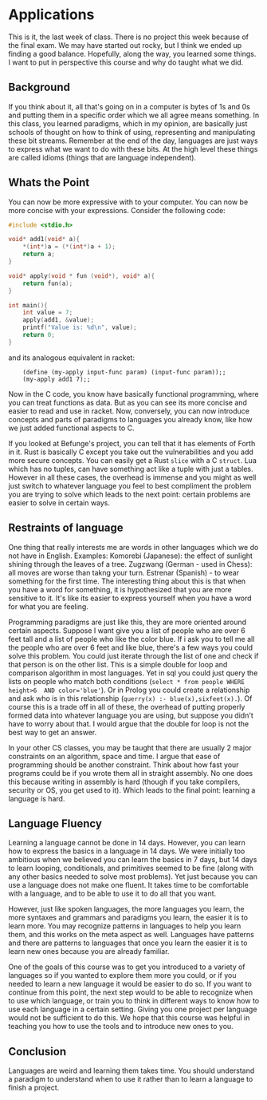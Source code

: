 # Applications

This is it, the last week of class. There is no project this week because of 
the final exam. We may have started out rocky, but I think we ended up finding
a good balance. Hopefully, along the way, you learned some things. I want to 
put in perspective this course and why do taught what we did. 
## Background

If you think about it, all that's going on in a computer is bytes of 1s and 0s
and putting them in a specific order which we all agree means something. In this
class, you learned paradigms, which in my opinion, are basically just schools of
thought on how to think of using, representing and manipulating these bit 
streams. Remember at the end of the day, languages are just ways to express
what we want to do with these bits. At the high level these things are called 
idioms (things that are language independent). 

## Whats the Point

You can now be more expressive with to your computer. You can now be more
concise with your expressions. Consider the following code:
```C
#include <stdio.h>

void* add1(void* a){
	*(int*)a = (*(int*)a + 1);
	return a;
}

void* apply(void * fun (void*), void* a){
	return fun(a);
}

int main(){
	int value = 7;
	apply(add1, &value);
	printf("Value is: %d\n", value);
	return 0;
}
```

and its analogous equivalent in racket:

```racket
	(define (my-apply input-func param) (input-func param));;
	(my-apply add1 7);;
```

Now in the C code, you know have basically functional programming, where you 
can treat functions as data. But as you can see its more concise and easier to
read and use in racket. Now, conversely, you can now introduce concepts and
parts of paradigms to languages you already know, like how we just added 
functional aspects to C. 

If you looked at Befunge's project, you can tell that it has elements of Forth
in it. Rust is basically C except you take out the vulnerabilities and you add
more secure concepts. You can easily get a Rust `slice` with a C `struct`. Lua
which has no tuples, can have something act like a tuple with just a tables. 
However in all these cases, the overhead is immense and you might as well just
switch to whatever language you feel to best compliment the problem you are 
trying to solve which leads to the next point: certain problems are easier to
solve in certain ways. 

## Restraints of language

One thing that really interests me are words in other languages which we do not
have in English. Examples: Komorebi (Japanese): the effect of sunlight shining 
through the leaves of a tree. Zugzwang (German - used in Chess): all moves are
worse than takng your turn. Estrenar (Spanish) - to wear something for the first
time. The interesting thing about this is that when you have a word for 
something, it is hypothesized that you are more sensitive to it. It's like 
its easier to express yourself when you have a word for what you are feeling.

Programming paradigms are just like this, they are more oriented around certain
aspects. Suppose I want give you a list of people who are over 6 feet tall
and a list of people who like the color blue. If i ask you to tell me all the 
people who are over 6 feet and like blue, there's a few ways you could solve
this problem. You could just iterate through the list of one and check if 
that person is on the other list. This is a simple double for loop and 
comparison algorithm in most languages. Yet in sql you could just query the 
lists on people who match both conditions (`select * from people WHERE height>6 
AND color='blue'`). Or in Prolog you could create a relationship  and ask who
is in this relationship (`querry(x) :- blue(x),sixfeet(x).`). Of course this is
a trade off in all of these, the overhead of putting properly formed data into
whatever language you are using, but suppose you didn't have to worry about 
that. I would argue that the double for loop is not the best way to get an 
answer. 

In your other CS classes, you may be taught that there are usually 2 major 
constraints on an algorithm, space and time. I argue that ease of programming
should be another constraint. Think about how fast your programs could be if you
wrote them all in straight assembly. No one does this because writing in 
assembly is hard (though if you take compilers, security or OS, you get used
to it). Which leads to the final point: learning a language is hard. 

## Language Fluency

Learning a language cannot be done in 14 days. However, you can learn how to 
express the basics in a language in 14 days. We were initially too ambitious 
when we believed you can learn the basics in 7 days, but 14 days to learn 
looping, conditionals, and primitives seemed to be fine (along with any other
basics needed to solve most problems). Yet just because you can use a language
does not make one fluent. It takes time to be comfortable with a language, and
to be able to use it to do all that you want. 

However, just like spoken languages, the more languages you learn, the more 
syntaxes and grammars and paradigms you learn, the easier it is to learn more.
You may recognize patterns in languages to help you learn them, and this works
on the meta aspect as well. Languages have patterns and there are patterns to
languages that once you learn the easier it is to learn new ones because you 
are already familiar.

One of the goals of this course was to get you introduced to a variety of 
languages so if you wanted to explore them more you could, or if you needed to
learn a new language it would be easier to do so. If you want to continue from
this point, the next step would to be able to recognize when to use which 
language, or train you to think in different ways to know how to use each 
language in a certain setting. Giving you one project per language would not be
sufficient to do this. We hope that this course was helpful in teaching you
how to use the tools and to introduce new ones to you.

## Conclusion

Languages are weird and learning them takes time. You should understand a 
paradigm to understand when to use it rather than to learn a language to finish
a project.
